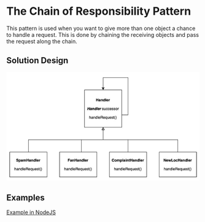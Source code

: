 # The Chain of Responsibility Pattern

This pattern is used when you want to give more than one object a chance to handle a request. This is done by chaining the receiving objects and pass the request along the chain.

## Solution Design

![COR Solution](images/chain-solution.jpg)

## Examples

[Example in NodeJS](https://github.com/asyrul21/design-patterns-nodejs/tree/master/behavioral/COR)